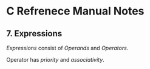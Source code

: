 # C Refrenece Manual Notes

## 7. Expressions

*Expressions* consist of *Operands* and *Operators*.

Operator has *priority* and *associativity*.

